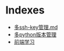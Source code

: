 # Indexes
- [多ssh-key管理.md](待分类/多ssh-key管理.md)
- [多python版本管理](待分类/多python版本管理.md)
- [前端学习](前端学习/目录.md)